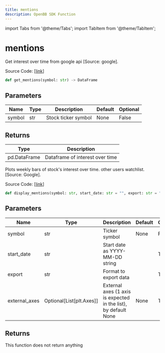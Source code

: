 ```yaml
---
title: mentions
description: OpenBB SDK Function
---
```


import Tabs from '@theme/Tabs';
import TabItem from '@theme/TabItem';

# mentions

<Tabs>
<TabItem value="model" label="Model" default>

Get interest over time from google api [Source: google].

Source Code: [[link](https://github.com/OpenBB-finance/OpenBBTerminal/tree/main/openbb_terminal/common/behavioural_analysis/google_model.py#L16)]

```python
def get_mentions(symbol: str) -> DataFrame
```
## Parameters

| Name | Type | Description | Default | Optional |
| ---- | ---- | ----------- | ------- | -------- |
| symbol | str | Stock ticker symbol | None | False |

## Returns

| Type | Description |
| ---- | ----------- |
| pd.DataFrame | Dataframe of interest over time |



</TabItem>
<TabItem value="view" label="View">

Plots weekly bars of stock's interest over time. other users watchlist. [Source: Google].

Source Code: [[link](https://github.com/OpenBB-finance/OpenBBTerminal/tree/main/openbb_terminal/common/behavioural_analysis/google_view.py#L26)]

```python
def display_mentions(symbol: str, start_date: str = "", export: str = "", external_axes: Optional[List[matplotlib.axes._axes.Axes]] = None) -> None
```
## Parameters

| Name | Type | Description | Default | Optional |
| ---- | ---- | ----------- | ------- | -------- |
| symbol | str | Ticker symbol | None | False |
| start_date | str | Start date as YYYY-MM-DD string |  | True |
| export | str | Format to export data |  | True |
| external_axes | Optional[List[plt.Axes]] | External axes (1 axis is expected in the list), by default None | None | True |

## Returns

This function does not return anything



</TabItem>
</Tabs>